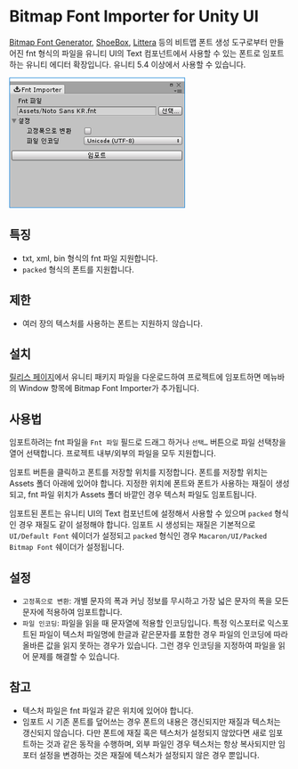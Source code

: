 # Bitmap Font Importer for Unity UI

[Bitmap Font Generator](http://www.angelcode.com/products/bmfont/), [ShoeBox](http://renderhjs.net/shoebox/), [Littera](http://kvazars.com/littera/) 등의 비트맵 폰트 생성 도구로부터 만들어진 fnt 형식의 파일을 유니티 UI의 Text 컴포넌트에서 사용할 수 있는 폰트로 임포트하는 유니티 에디터 확장입니다. 유니티 5.4 이상에서 사용할 수 있습니다.

![스크린샷](./Screenshot.png)

## 특징

- txt, xml, bin 형식의 fnt 파일 지원합니다.
- `packed` 형식의 폰트를 지원합니다.

## 제한

- 여러 장의 텍스처를 사용하는 폰트는 지원하지 않습니다.

## 설치

[릴리스 페이지](https://github.com/songkyoo/BitmapFontImporter/releases)에서 유니티 패키지 파일을 다운로드하여 프로젝트에 임포트하면 메뉴바의 Window 항목에 Bitmap Font Importer가 추가됩니다.

## 사용법

임포트하려는 fnt 파일을 `Fnt 파일` 필드로 드래그 하거나 `선택…` 버튼으로 파일 선택창을 열어 선택합니다. 프로젝트 내부/외부의 파일을 모두 지원합니다.

임포트 버튼을 클릭하고 폰트를 저장할 위치를 지정합니다. 폰트를 저장할 위치는 Assets 폴더 아래에 있어야 합니다. 지정한 위치에 폰트와 폰트가 사용하는 재질이 생성되고, fnt 파일 위치가 Assets 폴더 바깥인 경우 텍스처 파일도 임포트됩니다.

임포트된 폰트는 유니티 UI의 Text 컴포넌트에 설정해서 사용할 수 있으며 `packed` 형식인 경우 재질도 같이 설정해야 합니다. 임포트 시 생성되는 재질은 기본적으로 `UI/Default Font` 쉐이더가 설정되고 `packed` 형식인 경우 `Macaron/UI/Packed Bitmap Font` 쉐이더가 설정됩니다.

## 설정

- `고정폭으로 변환`: 개별 문자의 폭과 커닝 정보를 무시하고 가장 넓은 문자의 폭을 모든 문자에 적용하여 임포트합니다.
- `파일 인코딩`: 파일을 읽을 때 문자열에 적용할 인코딩입니다. 특정 익스포터로 익스포트된 파일이 텍스처 파일명에 한글과 같은문자를 포함한 경우 파일의 인코딩에 따라 올바른 값을 읽지 못하는 경우가 있습니다. 그런 경우 인코딩을 지정하여 파일을 읽어 문제를 해결할 수 있습니다.

## 참고

- 텍스처 파일은 fnt 파일과 같은 위치에 있어야 합니다.
- 임포트 시 기존 폰트를 덮어쓰는 경우 폰트의 내용은 갱신되지만 재질과 텍스처는 갱신되지 않습니다. 다만 폰트에 재질 혹은 텍스처가 설정되지 않았다면 새로 임포트하는 것과 같은 동작을 수행하며, 외부 파일인 경우 텍스처는 항상 복사되지만 임포터 설정을 변경하는 것은 재질에 텍스처가 설정되지 않은 경우 뿐입니다.

